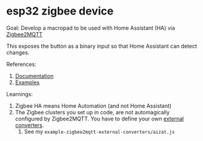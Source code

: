 # esp32 zigbee device

Goal:
Develop a macropad to be used with Home Assistant (HA) via [Zigbee2MQTT](http://zigbee2mqtt.io/)

This exposes the button as a binary input so that Home Assistant can detect changes.

References:

1. [Documentation](https://docs.espressif.com/projects/esp-zigbee-sdk/en/latest/esp32/index.html) 
2. [Examples](https://github.com/espressif/esp-zigbee-sdk/tree/main/examples)

Learnings:
1. Zigbee HA means Home Automation (and not Home Assistant)
2. The Zigbee clusters you set up in code, are not automagically configured by Zigbee2MQTT. You have to define your own [external converters](https://www.zigbee2mqtt.io/advanced/more/external_converters.html).
   1. See my `example-zigbee2mqtt-external-converters/aizat.js`